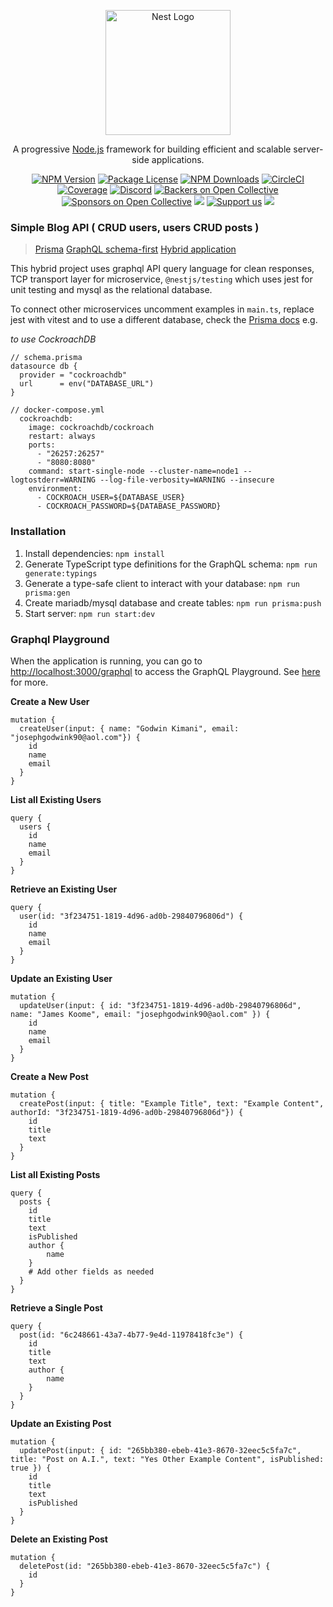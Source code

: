 <p align="center">
  <a href="http://nestjs.com/" target="blank"><img src="https://nestjs.com/img/logo-small.svg" width="200" alt="Nest Logo" /></a>
</p>

[circleci-image]: https://img.shields.io/circleci/build/github/nestjs/nest/master?token=abc123def456
[circleci-url]: https://circleci.com/gh/nestjs/nest

  <p align="center">A progressive <a href="http://nodejs.org" target="_blank">Node.js</a> framework for building efficient and scalable server-side applications.</p>
    <p align="center">
<a href="https://www.npmjs.com/~nestjscore" target="_blank"><img src="https://img.shields.io/npm/v/@nestjs/core.svg" alt="NPM Version" /></a>
<a href="https://www.npmjs.com/~nestjscore" target="_blank"><img src="https://img.shields.io/npm/l/@nestjs/core.svg" alt="Package License" /></a>
<a href="https://www.npmjs.com/~nestjscore" target="_blank"><img src="https://img.shields.io/npm/dm/@nestjs/common.svg" alt="NPM Downloads" /></a>
<a href="https://circleci.com/gh/nestjs/nest" target="_blank"><img src="https://img.shields.io/circleci/build/github/nestjs/nest/master" alt="CircleCI" /></a>
<a href="https://coveralls.io/github/nestjs/nest?branch=master" target="_blank"><img src="https://coveralls.io/repos/github/nestjs/nest/badge.svg?branch=master#9" alt="Coverage" /></a>
<a href="https://discord.gg/G7Qnnhy" target="_blank"><img src="https://img.shields.io/badge/discord-online-brightgreen.svg" alt="Discord"/></a>
<a href="https://opencollective.com/nest#backer" target="_blank"><img src="https://opencollective.com/nest/backers/badge.svg" alt="Backers on Open Collective" /></a>
<a href="https://opencollective.com/nest#sponsor" target="_blank"><img src="https://opencollective.com/nest/sponsors/badge.svg" alt="Sponsors on Open Collective" /></a>
  <a href="https://paypal.me/kamilmysliwiec" target="_blank"><img src="https://img.shields.io/badge/Donate-PayPal-ff3f59.svg"/></a>
    <a href="https://opencollective.com/nest#sponsor"  target="_blank"><img src="https://img.shields.io/badge/Support%20us-Open%20Collective-41B883.svg" alt="Support us"></a>
  <a href="https://twitter.com/nestframework" target="_blank"><img src="https://img.shields.io/twitter/follow/nestframework.svg?style=social&label=Follow"></a>
</p>
  <!--[![Backers on Open Collective](https://opencollective.com/nest/backers/badge.svg)](https://opencollective.com/nest#backer)
  [![Sponsors on Open Collective](https://opencollective.com/nest/sponsors/badge.svg)](https://opencollective.com/nest#sponsor)-->

### Simple Blog API ( CRUD users, users CRUD posts )

> [Prisma](https://docs.nestjs.com/recipes/prisma) [GraphQL schema-first](https://docs.nestjs.com/graphql/quick-start#schema-first) [Hybrid application](https://docs.nestjs.com/faq/hybrid-application)

This hybrid project uses graphql API query language for clean responses, TCP transport layer for microservice, `@nestjs/testing` which uses jest for unit testing and mysql as the relational database. 

To connect other microservices uncomment examples in `main.ts`, replace jest with vitest and to use a different database, check the [Prisma docs](https://www.prisma.io/docs/getting-started) e.g.

*to use CockroachDB*

```
// schema.prisma
datasource db {
  provider = "cockroachdb"
  url      = env("DATABASE_URL")
}
```

```
// docker-compose.yml
  cockroachdb:
    image: cockroachdb/cockroach
    restart: always
    ports:
      - "26257:26257"
      - "8080:8080"
    command: start-single-node --cluster-name=node1 --logtostderr=WARNING --log-file-verbosity=WARNING --insecure
    environment:
      - COCKROACH_USER=${DATABASE_USER}
      - COCKROACH_PASSWORD=${DATABASE_PASSWORD}
```

### Installation

1. Install dependencies: `npm install`
2. Generate TypeScript type definitions for the GraphQL schema: `npm run generate:typings`
3. Generate a type-safe client to interact with your database: `npm run prisma:gen`
4. Create mariadb/mysql database and create tables: `npm run prisma:push`
5. Start server: `npm run start:dev`

### Graphql Playground

When the application is running, you can go to [http://localhost:3000/graphql](http://localhost:3001/graphql) to access the GraphQL Playground.  See [here](https://docs.nestjs.com/graphql/quick-start#playground) for more.


**Create a New User**

```
mutation {
  createUser(input: { name: "Godwin Kimani", email: "josephgodwink90@aol.com"}) {
    id
    name
    email
  }
}
```

**List all Existing Users**

```
query {
  users {
    id
    name
    email
  }
}
```

**Retrieve an Existing User**

```
query {
  user(id: "3f234751-1819-4d96-ad0b-29840796806d") {
    id
    name
    email
  }
}
```

**Update an Existing User**

```
mutation {
  updateUser(input: { id: "3f234751-1819-4d96-ad0b-29840796806d", name: "James Koome", email: "josephgodwink90@aol.com" }) {
    id
    name
    email
  }
}
```

**Create a New Post**

```
mutation {
  createPost(input: { title: "Example Title", text: "Example Content", authorId: "3f234751-1819-4d96-ad0b-29840796806d"}) {
    id
    title
    text
  }
}
```

**List all Existing Posts**

```
query {
  posts {
    id
    title
    text
    isPublished
    author { 
    	name
    }
    # Add other fields as needed
  }
}
```

**Retrieve a Single Post**

```
query {
  post(id: "6c248661-43a7-4b77-9e4d-11978418fc3e") {
    id
    title
    text
    author { 
    	name
    }
  }
}
```

**Update an Existing Post**

```
mutation {
  updatePost(input: { id: "265bb380-ebeb-41e3-8670-32eec5c5fa7c", title: "Post on A.I.", text: "Yes Other Example Content", isPublished: true }) {
    id
    title
    text
    isPublished
  }
}
```

**Delete an Existing Post**

```
mutation {
  deletePost(id: "265bb380-ebeb-41e3-8670-32eec5c5fa7c") {
    id
  }
}
```
